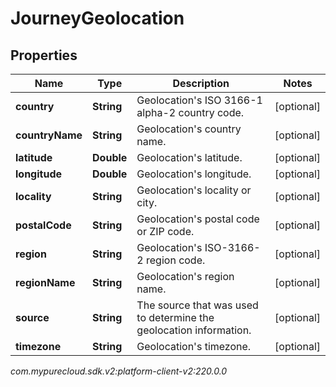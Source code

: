 # JourneyGeolocation


## Properties

| Name | Type | Description | Notes |
| ------------ | ------------- | ------------- | ------------- |
| **country** | **String** | Geolocation's ISO 3166-1 alpha-2 country code. |  [optional] |
| **countryName** | **String** | Geolocation's country name. |  [optional] |
| **latitude** | **Double** | Geolocation's latitude. |  [optional] |
| **longitude** | **Double** | Geolocation's longitude. |  [optional] |
| **locality** | **String** | Geolocation's locality or city. |  [optional] |
| **postalCode** | **String** | Geolocation's postal code or ZIP code. |  [optional] |
| **region** | **String** | Geolocation's ISO-3166-2 region code. |  [optional] |
| **regionName** | **String** | Geolocation's region name. |  [optional] |
| **source** | **String** | The source that was used to determine the geolocation information. |  [optional] |
| **timezone** | **String** | Geolocation's timezone. |  [optional] |




_com.mypurecloud.sdk.v2:platform-client-v2:220.0.0_
